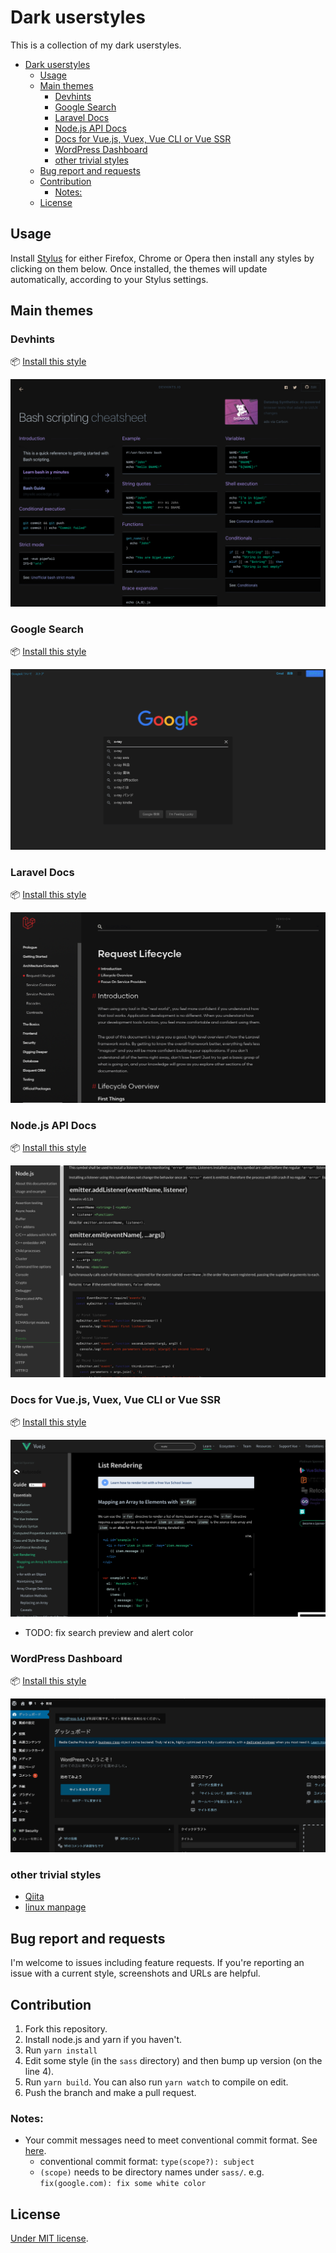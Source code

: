 # Dark userstyles
This is a collection of my dark userstyles.

- [Dark userstyles](#dark-userstyles)
    - [Usage](#usage)
    - [Main themes](#main-themes)
        - [Devhints](#devhints)
        - [Google Search](#google-search)
        - [Laravel Docs](#laravel-docs)
        - [Node.js API Docs](#nodejs-api-docs)
        - [Docs for Vue.js, Vuex, Vue CLI or Vue SSR](#docs-for-vuejs-vuex-vue-cli-or-vue-ssr)
        - [WordPress Dashboard](#wordpress-dashboard)
        - [other trivial styles](#other-trivial-styles)
    - [Bug report and requests](#bug-report-and-requests)
    - [Contribution](#contribution)
        - [Notes:](#notes)
    - [License](#license)

## Usage
Install [Stylus](https://add0n.com/stylus.html) for either Firefox, Chrome or Opera then install any styles by clicking on them below. Once installed, the themes will update automatically, according to your Stylus settings.

## Main themes
### Devhints
📦 [Install this style](https://github.com/xentok/userstyles/raw/main/build/devhints.io/dark.user.css)

![Devhints](image/devhints.io.png)

### Google Search
📦 [Install this style](https://github.com/xentok/userstyles/raw/main/build/google.com/clean-dark.user.css)

![Google](image/google.com.png)

### Laravel Docs
📦 [Install this style](https://github.com/xentok/userstyles/raw/main/build/laravel.com/dark.user.css)

![Laravel](image/laravel.com.png)

### Node.js API Docs
📦 [Install this style](https://github.com/xentok/userstyles/raw/main/build/nodejs.org/dark.user.css)

![Node.js API](image/nodejs.org.png)

### Docs for Vue.js, Vuex, Vue CLI or Vue SSR
📦 [Install this style](https://github.com/xentok/userstyles/raw/main/build/vuejs.org/dark.user.css)

![Vue](image/vuejs.org.png)

* TODO: fix search preview and alert color

### WordPress Dashboard
📦 [Install this style](https://github.com/xentok/userstyles/raw/main/build/wordpress/black.user.css)

![WordPress](image/wordpress.png)

### other trivial styles
* [Qiita](https://github.com/xentok/userstyles/raw/main/build/qiita.com/dark.user.css)
* [linux manpage](https://github.com/xentok/userstyles/raw/main/build/linux.die.net/dark.user.css)

## Bug report and requests
I'm welcome to issues including feature requests.
If you're reporting an issue with a current style, screenshots and URLs are helpful.

## Contribution
1. Fork this repository.
2. Install node.js and yarn if you haven't.
3. Run `yarn install`
4. Edit some style (in the `sass` directory) and then bump up version (on the line 4).
5. Run `yarn build`. You can also run `yarn watch` to compile on edit.
6. Push the branch and make a pull request.

### Notes:
* Your commit messages need to meet conventional commit format. See [here](https://github.com/conventional-changelog/commitlint#what-is-commitlint).
    * conventional commit format: `type(scope?): subject`
    * `(scope)` needs to be directory names under `sass/`. e.g. `fix(google.com): fix some white color`

## License
[Under MIT license](https://opensource.org/licenses/MIT).